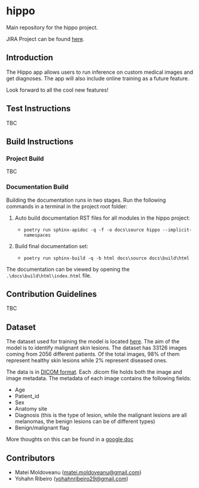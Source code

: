 # hippo

Main repository for the hippo project.

JIRA Project can be found [here](https://hippo-the-app.atlassian.net/).

## Introduction

The Hippo app allows users to run inference on custom medical images and get diagnoses. The app
will also include online training as a future feature.

Look forward to all the cool new features!

## Test Instructions

TBC

## Build Instructions

### Project Build

TBC

### Documentation Build

Building the documentation runs in two stages. Run the following commands in a terminal in the project root folder:

1. Auto build documentation RST files for all modules in the hippo project:

    * `poetry run sphinx-apidoc -q -f -o docs\source hippo --implicit-namespaces`

2. Build final documentation set:

    * `poetry run sphinx-build -q -b html docs\source docs\build\html`

The documentation can be viewed by opening the `.\docs\build\html\index.html` file.

## Contribution Guidelines

TBC

## Dataset

The dataset used for training the model is located [here](https://www.kaggle.com/c/siim-isic-melanoma-classification/). The aim of the model is to identify malignant skin lesions. The dataset has 33126 images coming from 2056 different patients. Of the total images, 98% of them represent healthy skin lesions while 2% represent diseased ones.

The data is in [DICOM format](https://en.wikipedia.org/wiki/DICOM). Each .dicom file holds both the image and image metadata. The metadata of each image contains the following fields:

* Age
* Patient_id
* Sex
* Anatomy site
* Diagnosis (this is the type of lesion, while the malignant lesions are all melanomas, the benign lesions can be of different types)
* Benign/malignant flag

More thoughts on this can be found in a [google doc](https://docs.google.com/document/d/1w2Dpw_u-rHY7RAp5br8B-S1Gb5Nd7l3omIhqSkBfKgM/edit?usp=sharing)

## Contributors

* Matei Moldoveanu (matei.moldoveanu@gmail.com)
* Yohahn Ribeiro (yohahnribeiro29@gmail.com)
